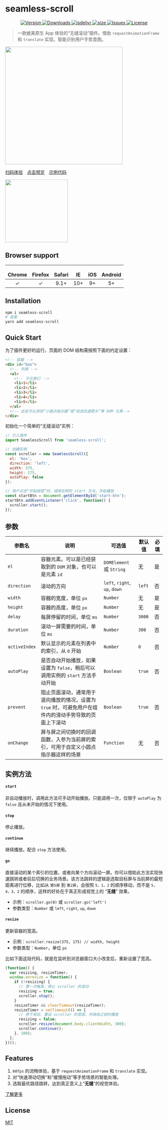 # seamless-scroll

<p align="center">
  <a href="https://www.npmjs.com/package/seamless-scroll">
    <img src="https://img.shields.io/npm/v/seamless-scroll.svg" alt="Version">
  </a>
  <a href="https://npmcharts.com/compare/seamless-scroll?minimal=true">
    <img src="https://img.shields.io/npm/dm/seamless-scroll.svg" alt="Downloads">
  </a>
  <a href="https://www.jsdelivr.com/package/npm/seamless-scroll">
    <img src="https://data.jsdelivr.com/v1/package/npm/seamless-scroll/badge?style=rounded" alt="jsdelivr">
  </a>
  <a href="https://www.jsdelivr.com/package/npm/seamless-scroll">
    <img src="http://img.badgesize.io/https://cdn.jsdelivr.net/npm/seamless-scroll/lib/seamless-scroll.min.js?compression=gzip" alt="size">
  </a>
  <a href="https://github.com/HaoChuan9421/seamless-scroll/issues">
    <img src="https://img.shields.io/github/issues-closed/haochuan9421/seamless-scroll.svg" alt="Issues">
  </a>
  <a href="https://github.com/HaoChuan9421/seamless-scroll/blob/master/LICENSE">
    <img src="https://img.shields.io/npm/l/seamless-scroll.svg" alt="License">
  </a>
</p>

> 一款媲美原生 App 体验的“无缝滚动”插件。借助 `requestAnimationFrame` 和 `translate` 实现。智能识别用户手势意图。

<img src="https://github.com/HaoChuan9421/seamless-scroll/raw/master/assets/demo.gif" width="375" />

[扫码体验](https://github.com/HaoChuan9421/seamless-scroll/raw/master/assets/qrcode.png)&emsp;[点击预览](https://haochuan9421.github.io/seamless-scroll-demo/)&emsp;[示例代码](https://github.com/HaoChuan9421/seamless-scroll-demo/)

<img src="https://github.com/HaoChuan9421/seamless-scroll/raw/master/assets/qrcode.png" width="200" />

## Browser support

| <img src="https://github.com/HaoChuan9421/seamless-scroll/raw/master/assets/chrome.png" width="16px" height="16px" /></br>Chrome | <img src="https://github.com/HaoChuan9421/seamless-scroll/raw/master/assets/firefox.png" width="16px" height="16px" /></br>Firefox | <img src="https://github.com/HaoChuan9421/seamless-scroll/raw/master/assets/safari.png" width="16px" height="16px" /></br>Safari | <img src="https://github.com/HaoChuan9421/seamless-scroll/raw/master/assets/ie.png" width="16px" height="16px" /></br>IE | <img src="https://github.com/HaoChuan9421/seamless-scroll/raw/master/assets/ios.png" width="16px" height="16px" /></br>iOS | <img src="https://github.com/HaoChuan9421/seamless-scroll/raw/master/assets/android.png" width="16px" height="16px" /></br>Android |
| :------------------------------------------------------------------------------------------------------------------------------: | :--------------------------------------------------------------------------------------------------------------------------------: | :------------------------------------------------------------------------------------------------------------------------------: | :----------------------------------------------------------------------------------------------------------------------: | :------------------------------------------------------------------------------------------------------------------------: | :--------------------------------------------------------------------------------------------------------------------------------: |
|                                                             &check;                                                              |                                                              &check;                                                               |                                                               9.1+                                                               |                                                           10+                                                            |                                                             9+                                                             |                                                                 5+                                                                 |

## Installation

```bash
npm i seamless-scroll
# 或者
yarn add seamless-scroll
```

## Quick Start

为了插件更好的运行，页面的 DOM 结构需按照下面的约定设置：

```html
<!-- 容器 -->
<div id="box">
  <!-- 列表 -->
  <ul>
    <!-- 子元素们 -->
    <li>1</li>
    <li>2</li>
    <li>3</li>
    <li>4</li>
    <li>5</li>
  </ul>
  <!-- 此处可以添加“小圆点指示器”或“前进后退箭头”等 DOM 元素-->
</div>
```

初始化一个简单的“无缝滚动”实例：

```js
// 引入插件
import SeamlessScroll from 'seamless-scroll';

// 创建实例
const scroller = new SeamlessScroll({
  el: 'box',
  direction: 'left',
  width: 375,
  height: 175,
  autoPlay: false
});

// 用户点击“开始按钮”时，调用实例的 start 方法，开始播放
const startBtn = document.getElementById('start-btn');
startBtn.addEventListener('click', function() {
  scroller.start();
});
```

## 参数

| 参数名        | 说明                                                                                                   | 可选值                        | 默认值 | 必填 |
| ------------- | ------------------------------------------------------------------------------------------------------ | ----------------------------- | ------ | ---- |
| `el`          | 容器元素。可以是已经获取到的 `DOM` 对象，也可以是元素 `id`                                             | `DOMElement` 或 `String`      | 无     | 是   |
| `direction`   | 滚动的方向                                                                                             | `left`, `right`, `up`, `down` | `left` | 否   |
| `width`       | 容器的宽度，单位 `px`                                                                                  | `Number`                      | 无     | 是   |
| `height`      | 容器的高度，单位 `px`                                                                                  | `Number`                      | 无     | 是   |
| `delay`       | 每屏停留的时间，单位 `ms`                                                                              | `Number`                      | `3000` | 否   |
| `duration`    | 滚动一屏需要的时间，单位 `ms`                                                                          | `Number`                      | `300`  | 否   |
| `activeIndex` | 默认显示的元素在列表中的索引，从 `0` 开始                                                              | `Number`                      | `0`    | 否   |
| `autoPlay`    | 是否自动开始播放，如果设置为 `false`，稍后可以调用实例的 `start` 方法手动开始                          | `Boolean`                     | `true` | 否   |
| `prevent`     | 阻止页面滚动，通常用于竖向播放的情况，设置为 `true` 时，可避免用户在组件内的滑动手势导致的页面上下滚动 | `Boolean`                     | `true` | 否   |
| `onChange`    | 屏与屏之间切换时的回调函数，入参为当前屏的索引，可用于自定义小圆点指示器这样的场景                     | `Function`                    | 无     | 否   |

## 实例方法

#### `start`

非自动播放时，调用此方法可手动开始播放。只能调用一次，仅限于 `autoPlay` 为 `false` 且从未开始的情况下使用。

#### `stop`

停止播放。

#### `continue`

继续播放。配合 `stop` 方法使用。

#### `go`

直接滚动的某个索引的位置，或者向某个方向滚动一屏。你可以借助此方法实现快速跳转或者前后切换的业务场景。该方法跳转的逻辑是选取目标屏与当前屏的最短距离进行位移，比如从 `第5屏` 到 `第2屏`，会按照 `5，1，2` 的顺序移动，而不是 `5，4，3，2` 的顺序，这样的好处在于真正形成视觉上的 “**无缝**” 效果。

- 示例：`scroller.go(0)` 或 `scroller.go('left')`
- 参数类型：`Number` 或 `left`, `right`, `up`, `down`

#### `resize`

更新容器的宽高。

- 示例：`scroller.resize(375, 175) // width, height`
- 参数类型：`Number`，单位 `px`

比如下面这段代码，就是在监听到浏览器窗口大小改变后，重新设置了宽高。

```js
(function() {
  var resizing, resizeTimer;
  window.onresize = function() {
    if (!resizing) {
      // 第一次触发，停止 scroller 的滚动
      resizing = true;
      scroller.stop();
    }
    resizeTimer && clearTimeout(resizeTimer);
    resizeTimer = setTimeout(() => {
      // 停下来后，重设 scroller 的宽高，并继续之前的播放
      resizing = false;
      scroller.resize(document.body.clientWidth, 300);
      scroller.continue();
    }, 100);
  };
})();
```

## Features

1. `60fps` 的流畅体验，基于 `requestAnimationFrame` 和 `translate` 实现。
2. 对“快速滑动切换”和“缓慢拖动”等手势场景的智能处理。
3. 选取最优路径跳转，达到真正意义上“**无缝**”的视觉体验。

[了解更多](https://github.com/HaoChuan9421/blog/issues/12)

## License

[MIT](https://github.com/HaoChuan9421/vue-ueditor-wrap/blob/master/LICENSE)
